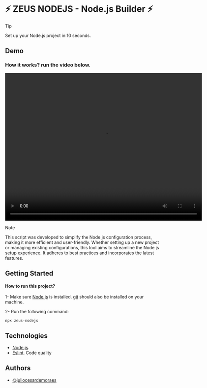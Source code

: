 # ⚡ ZEUS NODEJS - Node.js Builder ⚡

> [!TIP]
> Set up your Node.js project in 10 seconds.

## Demo

### How it works? run the video below.

<video width="640" height="480" controls>

  <source src="./en.mp4" type="video/mp4">
</video>

> [!NOTE]  
> This script was developed to simplify the Node.js configuration process, making it more efficient and user-friendly. Whether setting up a new project or managing existing configurations, this tool aims to streamline the Node.js setup experience. It adheres to best practices and incorporates the latest features.

## Getting Started

#### How to run this project?

1- Make sure [Node.js](https://nodejs.org/en) is installed. [git](https://git-scm.com/) should also be installed on your machine.

2- Run the following command:

```
npx zeus-nodejs
```

## Technologies

- [Node.js](https://nodejs.org/en).
- [Eslint](https://eslint.org/). Code quality

## Authors

- [@juliocesardemoraes](https://www.github.com/juliocesardemoraes)
